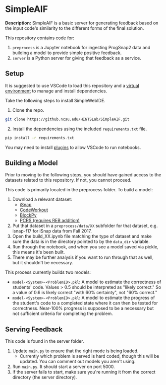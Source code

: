 # SimpleAIF

**Description:** SimpleAIF is a basic server for generating feedback based on the input code's similarity to the different forms of the final solution. 

This repository contains code for:

1. ``preprocess`` is a Jupyter notebook for ingesting ProgSnap2 data and building a model to provide simple positive feedback.
2. ``server`` is a Python server for giving that feedback as a service.

## Setup

It is suggested to use VSCode to load this repository and a [virtual environment](https://code.visualstudio.com/docs/python/environments) to manage and install dependencies.

Take the following steps to install SimpleWebIDE.

1. Clone the repo.
```bash
git clone https://github.ncsu.edu/HINTSLab/SimpleAIF.git
```
2. Install the dependencies using the included ``requirements.txt`` file.
```bash
pip install -r requirements.txt
```

You may need to install [plugins](https://code.visualstudio.com/blogs/2021/11/08/custom-notebooks) to allow VSCode to run notebooks.

## Building a Model

Prior to moving to the following steps, you should have gained access to the datasets  related to this repository. If not, you cannot proceed.

This code is primarily located in the preprocess folder. To build a model:
1. Download a relevant dataset:
    - [iSnap](https://drive.google.com/drive/folders/1-YmMG3bjvPWwrDMQwL7Iv7Ul20vc9LwX?usp=share_link)
    - [CodeWorkout](https://drive.google.com/drive/u/0/folders/19omPPbv4io84RHjuR2mvdYuZky13sGOH)
    - [BlockPy](https://drive.google.com/drive/u/0/folders/1yJKOHsX36YGiV5pxYlXoftsomVo0cyLi)
    - [PCRS (requires REB addition)](https://drive.google.com/drive/folders/1GHFtyL1oAbbURD5LYw613YaO7_pfKydw?usp=sharing)
2. Put that dataset in a ``preprocess/data/XX`` subfolder for that dataset, e.g. isnap-f17 for iSnap data from Fall 2017.
3. Open the build_XX.ipynb file matching the type of dataset and make sure the data is in the directory pointed to by the `data_dir` variable.
4. Run through the notebook, and when you see a model saved via pickle, this means it's been built. 
5. There may be further analysis if you want to run through that as well, but it shouldn't be necessary.

This process currently builds two models:
- ``model-<System>-<ProblemID>.pkl``: A model to estimate the correctness of students' code. Values > 0.5 should be interpreted as "likely correct." So a value of 0.6 is likely correct "with 60% certainty", not "60% correct."
- ``model-<System>-<ProblemID>.pkl``: A model to estimate the progress of the student's code to a completed state where it can then be tested for correctness. Near-100% progress is supposed to be a necessary but not sufficient criteria for completing the problem.

## Serving Feedback
This code is found in the server folder.
1. Update ``main.py`` to ensure that the right mode is being loaded.
    - Currently which problem is served is hard coded, though this will be updated. You can comment out models you aren't using.
2. Run ``main.py``. It should start a server on port 5000.
3. If the server fails to start, make sure you're running it from the correct directory (the server directory).
